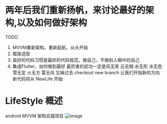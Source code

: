 # 两年后我们重新扬帆，来讨论最好的架构,以及如何做好架构
TODO
1. MVVM重新架构，重新起航，从头开始
2. 框架选型
3. 良好的代码习惯是最好的代码规范，做自己，不做别人眼中的自己
4. 集成Flutter，如何做到最好
最厉害的武功一定是风无常 云无相 水无形 冰无色 雪无定 火无方 雷无向
忘掉过去 checkout new branch 让我们开始新的方向
新代码将从 NewLife 开始

# LifeStyle 概述
android MVVM 架构实践项目
![image](https://github.com/Papeone/LifeStyle/raw/master/image/mvvm.png)



